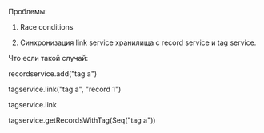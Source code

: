 Проблемы:

1. Race conditions

2. Синхронизация link service хранилища с record service и tag service. 

Что если такой случай:

recordservice.add("tag a")

tagservice.link("tag a", "record 1")

tagservice.link

tagservice.getRecordsWithTag(Seq("tag a"))
